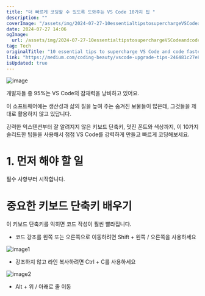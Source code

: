 ```yaml
---
title: "더 빠르게 코딩할 수 있도록 도와주는 VS Code 10가지 팁 "
description: ""
coverImage: "/assets/img/2024-07-27-10essentialtipstosuperchargeVSCodeandcodefaster0to100_0.png"
date: 2024-07-27 14:06
ogImage: 
  url: /assets/img/2024-07-27-10essentialtipstosuperchargeVSCodeandcodefaster0to100_0.png
tag: Tech
originalTitle: "10 essential tips to supercharge VS Code and code faster 0 to 100"
link: "https://medium.com/coding-beauty/vscode-upgrade-tips-246481c27e8e"
isUpdated: true
---
```






![image](/assets/img/2024-07-27-10essentialtipstosuperchargeVSCodeandcodefaster0to100_0.png)

개발자들 중 95%는 VS Code의 잠재력을 낭비하고 있어요.

이 소프트웨어에는 생산성과 삶의 질을 높여 주는 숨겨진 보물들이 많은데, 그것들을 제대로 활용하지 않고 있답니다.

강력한 익스텐션부터 잘 알려지지 않은 키보드 단축키, 멋진 폰트와 색상까지, 이 10가지 솔리드한 팁들을 사용해서 점점 VS Code를 강력하게 만들고 빠르게 코딩해보세요.

<div class="content-ad"></div>

# 1. 먼저 해야 할 일

필수 사항부터 시작합니다.

# 중요한 키보드 단축키 배우기

이 키보드 단축키를 익히면 코드 작성이 훨씬 빨라집니다.

<div class="content-ad"></div>

- 코드 강조를 왼쪽 또는 오른쪽으로 이동하려면 Shift + 왼쪽 / 오른쪽을 사용하세요

![image1](https://miro.medium.com/v2/resize:fit:1400/0*846eTg4HEhi7AYJv.gif)

- 강조하지 않고 라인 복사하려면 Ctrl + C를 사용하세요

![image2](https://miro.medium.com/v2/resize:fit:1400/1*YPvy7284_cIU53Bc_67h4A.gif)

<div class="content-ad"></div>

- Alt + 위 / 아래로 줄 이동